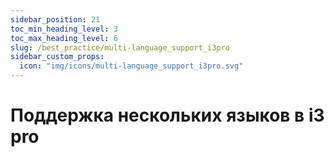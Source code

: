 ```yaml
---
sidebar_position: 21
toc_min_heading_level: 3
toc_max_heading_level: 6
slug: /best_practice/multi-language_support_i3pro
sidebar_custom_props:
  icon: "img/icons/multi-language_support_i3pro.svg"
---
```


# Поддержка нескольких языков в i3 pro